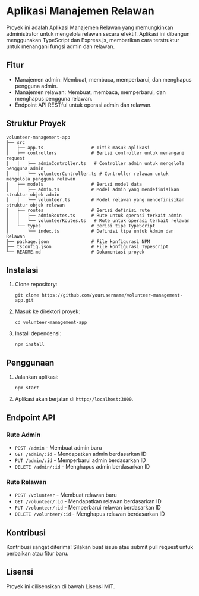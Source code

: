 # Aplikasi Manajemen Relawan

Proyek ini adalah Aplikasi Manajemen Relawan yang memungkinkan administrator untuk mengelola relawan secara efektif. Aplikasi ini dibangun menggunakan TypeScript dan Express.js, memberikan cara terstruktur untuk menangani fungsi admin dan relawan.

## Fitur

- Manajemen admin: Membuat, membaca, memperbarui, dan menghapus pengguna admin.
- Manajemen relawan: Membuat, membaca, memperbarui, dan menghapus pengguna relawan.
- Endpoint API RESTful untuk operasi admin dan relawan.

## Struktur Proyek

```
volunteer-management-app
├── src
│   ├── app.ts                  # Titik masuk aplikasi
│   ├── controllers             # Berisi controller untuk menangani request
│   │   ├── adminController.ts   # Controller admin untuk mengelola pengguna admin
│   │   └── volunteerController.ts # Controller relawan untuk mengelola pengguna relawan
│   ├── models                  # Berisi model data
│   │   ├── admin.ts            # Model admin yang mendefinisikan struktur objek admin
│   │   └── volunteer.ts        # Model relawan yang mendefinisikan struktur objek relawan
│   ├── routes                  # Berisi definisi rute
│   │   ├── adminRoutes.ts      # Rute untuk operasi terkait admin
│   │   └── volunteerRoutes.ts   # Rute untuk operasi terkait relawan
│   └── types                   # Berisi tipe TypeScript
│       └── index.ts            # Definisi tipe untuk Admin dan Relawan
├── package.json                # File konfigurasi NPM
├── tsconfig.json               # File konfigurasi TypeScript
└── README.md                   # Dokumentasi proyek
```

## Instalasi

1. Clone repository:
   ```
   git clone https://github.com/yourusername/volunteer-management-app.git
   ```

2. Masuk ke direktori proyek:
   ```
   cd volunteer-management-app
   ```

3. Install dependensi:
   ```
   npm install
   ```

## Penggunaan

1. Jalankan aplikasi:
   ```
   npm start
   ```

2. Aplikasi akan berjalan di `http://localhost:3000`.

## Endpoint API

### Rute Admin

- `POST /admin` - Membuat admin baru
- `GET /admin/:id` - Mendapatkan admin berdasarkan ID
- `PUT /admin/:id` - Memperbarui admin berdasarkan ID
- `DELETE /admin/:id` - Menghapus admin berdasarkan ID

### Rute Relawan

- `POST /volunteer` - Membuat relawan baru
- `GET /volunteer/:id` - Mendapatkan relawan berdasarkan ID
- `PUT /volunteer/:id` - Memperbarui relawan berdasarkan ID
- `DELETE /volunteer/:id` - Menghapus relawan berdasarkan ID

## Kontribusi

Kontribusi sangat diterima! Silakan buat issue atau submit pull request untuk perbaikan atau fitur baru.

## Lisensi

Proyek ini dilisensikan di bawah Lisensi MIT.